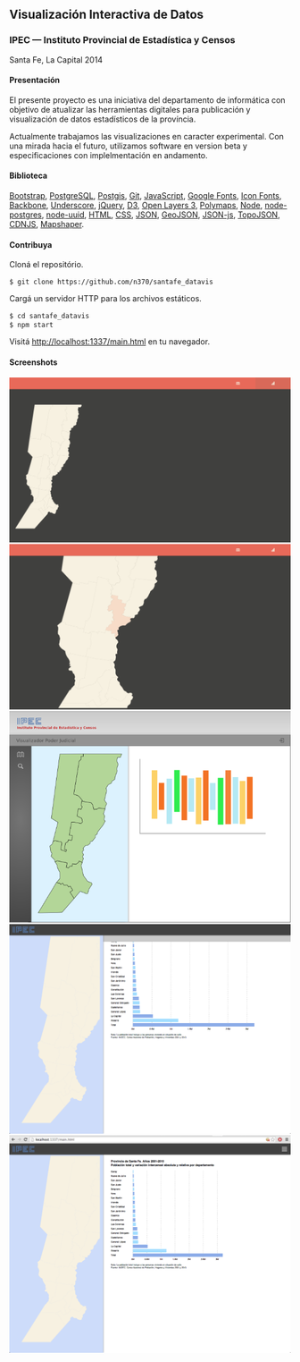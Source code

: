 Visualización Interactiva de Datos
----------------------------------

### IPEC — Instituto Provincial de Estadística y Censos
Santa Fe, La Capital 2014

#### Presentación
El presente proyecto es una iniciativa del departamento de informática con objetivo de atualizar las herramientas digitales para publicación y visualización de datos estadísticos de la província.

Actualmente trabajamos las visualizaciones en caracter experimental. Con una mirada hacia el futuro, utilizamos software en version beta y especificaciones con implelmentación en andamento.

#### Biblioteca
[Bootstrap](http://getbootstrap.com/), [PostgreSQL](http://www.postgresql.org/), [Postgis](http://postgis.net/), [Git](http://git-scm.com/), [JavaScript](https://developer.mozilla.org/en-US/docs/Web/JavaScript), [Google Fonts](http://www.google.com/fonts), [Icon Fonts](http://weloveiconfonts.com/), [Backbone](http://backbonejs.org/), [Underscore](http://underscorejs.org/), [jQuery](http://jquery.com/), [D3](http://d3js.org/), [Open Layers 3](http://ol3js.org/), [Polymaps](http://polymaps.org/), [Node](http://nodejs.org/), [node-postgres](https://github.com/brianc/node-postgres/), [node-uuid](https://github.com/broofa/node-uuid/), [HTML](http://www.w3.org/html/wg/drafts/html/master/), [CSS](http://www.w3.org/TR/css-2010/), [JSON](http://json.org/), [GeoJSON](http://geojson.org/), [JSON-js](https://github.com/douglascrockford/JSON-js), [TopoJSON](http://github.com/mbostock/topojson), [CDNJS](http://cdnjs.com/), [Mapshaper](https://github.com/mbloch/mapshaper). 

#### Contribuya
Cloná el repositório.

	$ git clone https://github.com/n370/santafe_datavis

Cargá un servidor HTTP para los archivos estáticos.

	$ cd santafe_datavis
	$ npm start

Visitá [http://localhost:1337/main.html](http://localhost:1337/main.html) en tu navegador.

#### Screenshots
![20140207_001](screenshots/20140207_001.png)
![20140207_002](screenshots/20140207_002.png)
![20140507_001](screenshots/20140507_001.png)
![20140512_001](screenshots/20140512_001.png)
![20140512_002](screenshots/20140512_002.png)